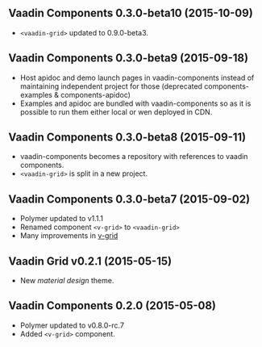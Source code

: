 ## Vaadin Components 0.3.0-beta10 (2015-10-09)
- `<vaadin-grid>` updated to 0.9.0-beta3.

## Vaadin Components 0.3.0-beta9 (2015-09-18)

- Host apidoc and demo launch pages in vaadin-components instead of
maintaining independent project for those
(deprecated components-examples & components-apidoc)
- Examples and apidoc are bundled with vaadin-components so as it is
possible to run them either local or wen deployed in CDN.

## Vaadin Components 0.3.0-beta8 (2015-09-11)

- vaadin-components becomes a repository with references to vaadin components.
- `<vaadin-grid>` is split in a new project.

## Vaadin Components 0.3.0-beta7 (2015-09-02)

- Polymer updated to v1.1.1
- Renamed component `<v-grid>` to `<vaadin-grid>`
- Many improvements in [v-grid](https://github.com/vaadin/vaadin-grid/blob/master/CHANGES.md#vaadin-grid-v030beta7-2015-sept)

## Vaadin Grid v0.2.1 (2015-05-15)
- New *material design* theme.

## Vaadin Components 0.2.0 (2015-05-08)
- Polymer updated to v0.8.0-rc.7
- Added `<v-grid>` component.
